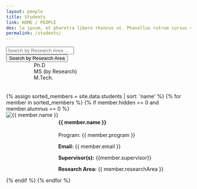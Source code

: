 ```yaml
---
layout: people
title: Students
link: HOME / PEOPLE
des: la ipsum, et pharetra libero rhoncus ut. Phasellus rutrum cursus velit ulla ipsum, et pharetra libero rh.
permalink: /students/
---
```

	
<style>
    .background-about{
      background-image: url("{{ site.baseurl }}/images/Students.png");
    }
</style>

<div class="search-container student-section">
<input type="text" id="search-bar" placeholder="Search by Research Area ...">
<div class="srchbtn">
<button class="dropbtn">Search by Research Area</button>
</div>
</div>
<div class="filter-indicators" style="margin-left: 15%;">
<div class="filter-indicator"  data-filter="Ph.D.">
<div class="checkbox"></div>
<span>Ph.D</span>
</div>
<div class="filter-indicator" data-filter="MS(R)">
<div class="checkbox"></div>
<span>MS (by Research)</span>
</div>
<div class="filter-indicator" data-filter="M.Tech.">
<div class="checkbox"></div>
<span>M.Tech.</span>
</div>
</div>
<br><br>

<div class="row" id="teamMembers" class = "student-div">
{% assign sorted_members = site.data.students | sort: 'name' %}
{% for member in sorted_members %}
{% if member.hidden == 0  and member.alumnus == 0 %}
<div class="col-lg-6 col-md-6 col-sm-12 member-card studentCard" data-position="{{ member.program }}" data-name="{{ member.name }}" data-research-area="{{member.researchArea}}">
<div class="member-info">
<div class="row" style="display: flex; flex-direction: row;">
<div class="col-nd-1">
<img src="{{ member.profilePhoto }}" class="member-img std" alt="{{ member.name }}" />
</div>
<div class="col-md-11">
<div class="member-details studentdetails">
<h4 id="fac-title">{{ member.name }}</h4>
<p class="member-position">Program: {{ member.program }}</p>
<p><strong>Email:</strong> {{ member.email }}</p>
<!-- <p><strong>Phone:</strong> {{ member.phone }}</p> -->
<p><strong>Supervisor(s):</strong> {{member.supervisor}}</p>
<p class="member-bio"><strong>Research Area:</strong> {{ member.researchArea }}</p>
</div>
</div>
</div>
  
</div>
</div>
{% endif %}
{% endfor %}
</div>

<script src="{{ site.baseurl }}/js/pages/student.js">
</script>

